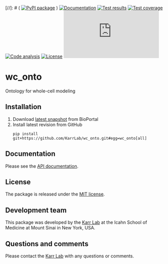 [//]: # ( [![PyPI package](https://img.shields.io/pypi/v/wc_onto.svg)](https://pypi.python.org/pypi/wc_onto) )
[![Documentation](https://readthedocs.org/projects/wc-onto/badge/?version=latest)](https://docs.karrlab.org/wc_onto)
[![Test results](https://circleci.com/gh/KarrLab/wc_onto.svg?style=shield)](https://circleci.com/gh/KarrLab/wc_onto)
[![Test coverage](https://coveralls.io/repos/github/KarrLab/wc_onto/badge.svg)](https://coveralls.io/github/KarrLab/wc_onto)
[![Code analysis](https://api.codeclimate.com/v1/badges/e7b017f281d0905620de/maintainability)](https://codeclimate.com/github/KarrLab/wc_onto)
[![License](https://img.shields.io/github/license/KarrLab/wc_onto.svg)](LICENSE)
![Analytics](https://ga-beacon.appspot.com/UA-86759801-1/wc_onto/README.md?pixel)

# wc_onto

Ontology for whole-cell modeling

## Installation
1. Download [latest snapshot](https://bioportal.bioontology.org/ontologies/WC) from BioPortal
2. Install latest revision from GitHub
    ```
    pip install git+https://github.com/KarrLab/wc_onto.git#egg=wc_onto[all]
    ```

## Documentation
Please see the [API documentation](https://docs.karrlab.org/wc_onto).

## License
The package is released under the [MIT license](LICENSE).

## Development team
This package was developed by the [Karr Lab](https://www.karrlab.org) at the Icahn School of Medicine at Mount Sinai in New York, USA.

## Questions and comments
Please contact the [Karr Lab](https://www.karrlab.org) with any questions or comments.
